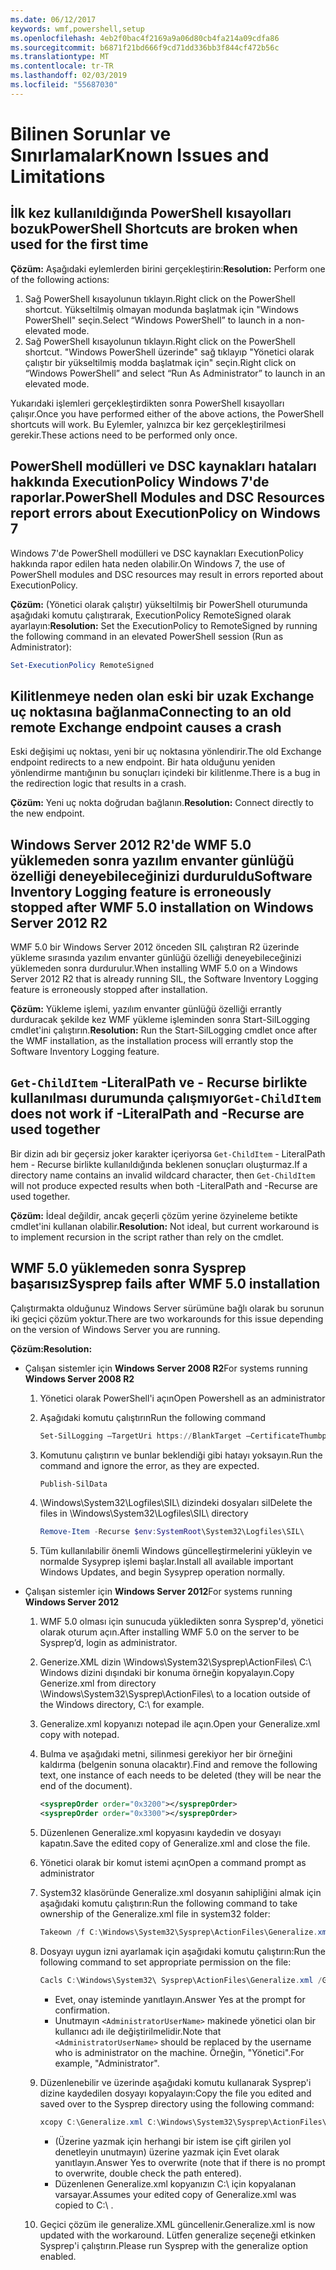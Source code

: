 ```yaml
---
ms.date: 06/12/2017
keywords: wmf,powershell,setup
ms.openlocfilehash: 4eb2f0bac4f2169a9a06d80cb4fa214a09cdfa86
ms.sourcegitcommit: b6871f21bd666f9cd71dd336bb3f844cf472b56c
ms.translationtype: MT
ms.contentlocale: tr-TR
ms.lasthandoff: 02/03/2019
ms.locfileid: "55687030"
---
```

# <a name="known-issues-and-limitations"></a><span data-ttu-id="81d91-102">Bilinen Sorunlar ve Sınırlamalar</span><span class="sxs-lookup"><span data-stu-id="81d91-102">Known Issues and Limitations</span></span>

## <a name="powershell-shortcuts-are-broken-when-used-for-the-first-time"></a><span data-ttu-id="81d91-103">İlk kez kullanıldığında PowerShell kısayolları bozuk</span><span class="sxs-lookup"><span data-stu-id="81d91-103">PowerShell Shortcuts are broken when used for the first time</span></span>

<span data-ttu-id="81d91-104">**Çözüm:** Aşağıdaki eylemlerden birini gerçekleştirin:</span><span class="sxs-lookup"><span data-stu-id="81d91-104">**Resolution:** Perform one of the following actions:</span></span>

1. <span data-ttu-id="81d91-105">Sağ PowerShell kısayolunun tıklayın.</span><span class="sxs-lookup"><span data-stu-id="81d91-105">Right click on the PowerShell shortcut.</span></span> <span data-ttu-id="81d91-106">Yükseltilmiş olmayan modunda başlatmak için "Windows PowerShell" seçin.</span><span class="sxs-lookup"><span data-stu-id="81d91-106">Select “Windows PowerShell” to launch in a non-elevated mode.</span></span>
2. <span data-ttu-id="81d91-107">Sağ PowerShell kısayolunun tıklayın.</span><span class="sxs-lookup"><span data-stu-id="81d91-107">Right click on the PowerShell shortcut.</span></span> <span data-ttu-id="81d91-108">"Windows PowerShell üzerinde" sağ tıklayıp "Yönetici olarak çalıştır bir yükseltilmiş modda başlatmak için" seçin.</span><span class="sxs-lookup"><span data-stu-id="81d91-108">Right click on “Windows PowerShell” and select “Run As Administrator” to launch in an elevated mode.</span></span>

<span data-ttu-id="81d91-109">Yukarıdaki işlemleri gerçekleştirdikten sonra PowerShell kısayolları çalışır.</span><span class="sxs-lookup"><span data-stu-id="81d91-109">Once you have performed either of the above actions, the PowerShell shortcuts will work.</span></span> <span data-ttu-id="81d91-110">Bu Eylemler, yalnızca bir kez gerçekleştirilmesi gerekir.</span><span class="sxs-lookup"><span data-stu-id="81d91-110">These actions need to be performed only once.</span></span>

## <a name="powershell-modules-and-dsc-resources-report-errors-about-executionpolicy-on-windows-7"></a><span data-ttu-id="81d91-111">PowerShell modülleri ve DSC kaynakları hataları hakkında ExecutionPolicy Windows 7'de raporlar.</span><span class="sxs-lookup"><span data-stu-id="81d91-111">PowerShell Modules and DSC Resources report errors about ExecutionPolicy on Windows 7</span></span>

<span data-ttu-id="81d91-112">Windows 7'de PowerShell modülleri ve DSC kaynakları ExecutionPolicy hakkında rapor edilen hata neden olabilir.</span><span class="sxs-lookup"><span data-stu-id="81d91-112">On Windows 7, the use of PowerShell modules and DSC resources may result in errors reported about ExecutionPolicy.</span></span>

<span data-ttu-id="81d91-113">**Çözüm:** (Yönetici olarak çalıştır) yükseltilmiş bir PowerShell oturumunda aşağıdaki komutu çalıştırarak, ExecutionPolicy RemoteSigned olarak ayarlayın:</span><span class="sxs-lookup"><span data-stu-id="81d91-113">**Resolution:** Set the ExecutionPolicy to RemoteSigned by running the following command in an elevated PowerShell session (Run as Administrator):</span></span>

```powershell
Set-ExecutionPolicy RemoteSigned
```

## <a name="connecting-to-an-old-remote-exchange-endpoint-causes-a-crash"></a><span data-ttu-id="81d91-114">Kilitlenmeye neden olan eski bir uzak Exchange uç noktasına bağlanma</span><span class="sxs-lookup"><span data-stu-id="81d91-114">Connecting to an old remote Exchange endpoint causes a crash</span></span>

<span data-ttu-id="81d91-115">Eski değişimi uç noktası, yeni bir uç noktasına yönlendirir.</span><span class="sxs-lookup"><span data-stu-id="81d91-115">The old Exchange endpoint redirects to a new endpoint.</span></span> <span data-ttu-id="81d91-116">Bir hata olduğunu yeniden yönlendirme mantığının bu sonuçları içindeki bir kilitlenme.</span><span class="sxs-lookup"><span data-stu-id="81d91-116">There is a bug in the redirection logic that results in a crash.</span></span>

<span data-ttu-id="81d91-117">**Çözüm:** Yeni uç nokta doğrudan bağlanın.</span><span class="sxs-lookup"><span data-stu-id="81d91-117">**Resolution:** Connect directly to the new endpoint.</span></span>

## <a name="software-inventory-logging-feature-is-erroneously-stopped-after-wmf-50-installation-on-windows-server-2012-r2"></a><span data-ttu-id="81d91-118">Windows Server 2012 R2'de WMF 5.0 yüklemeden sonra yazılım envanter günlüğü özelliği deneyebileceğinizi durduruldu</span><span class="sxs-lookup"><span data-stu-id="81d91-118">Software Inventory Logging feature is erroneously stopped after WMF 5.0 installation on Windows Server 2012 R2</span></span>

<span data-ttu-id="81d91-119">WMF 5.0 bir Windows Server 2012 önceden SIL çalıştıran R2 üzerinde yükleme sırasında yazılım envanter günlüğü özelliği deneyebileceğinizi yüklemeden sonra durdurulur.</span><span class="sxs-lookup"><span data-stu-id="81d91-119">When installing WMF 5.0 on a Windows Server 2012 R2 that is already running SIL, the Software Inventory Logging feature is erroneously stopped after installation.</span></span>

<span data-ttu-id="81d91-120">**Çözüm:** Yükleme işlemi, yazılım envanter günlüğü özelliği errantly durduracak şekilde kez WMF yükleme işleminden sonra Start-SilLogging cmdlet'ini çalıştırın.</span><span class="sxs-lookup"><span data-stu-id="81d91-120">**Resolution:** Run the Start-SilLogging cmdlet once after the WMF installation, as the installation process will errantly stop the Software Inventory Logging feature.</span></span>

## <a name="get-childitem-does-not-work-if--literalpath-and--recurse-are-used-together"></a><span data-ttu-id="81d91-121">`Get-ChildItem` -LiteralPath ve - Recurse birlikte kullanılması durumunda çalışmıyor</span><span class="sxs-lookup"><span data-stu-id="81d91-121">`Get-ChildItem` does not work if -LiteralPath and -Recurse are used together</span></span>

<span data-ttu-id="81d91-122">Bir dizin adı bir geçersiz joker karakter içeriyorsa `Get-ChildItem` - LiteralPath hem - Recurse birlikte kullanıldığında beklenen sonuçları oluşturmaz.</span><span class="sxs-lookup"><span data-stu-id="81d91-122">If a directory name contains an invalid wildcard character, then `Get-ChildItem` will not produce expected results when both -LiteralPath and -Recurse are used together.</span></span>

<span data-ttu-id="81d91-123">**Çözüm:** İdeal değildir, ancak geçerli çözüm yerine özyineleme betikte cmdlet'ini kullanan olabilir.</span><span class="sxs-lookup"><span data-stu-id="81d91-123">**Resolution:** Not ideal, but current workaround is to implement recursion in the script rather than rely on the cmdlet.</span></span>

## <a name="sysprep-fails-after-wmf-50-installation"></a><span data-ttu-id="81d91-124">WMF 5.0 yüklemeden sonra Sysprep başarısız</span><span class="sxs-lookup"><span data-stu-id="81d91-124">Sysprep fails after WMF 5.0 installation</span></span>

<span data-ttu-id="81d91-125">Çalıştırmakta olduğunuz Windows Server sürümüne bağlı olarak bu sorunun iki geçici çözüm yoktur.</span><span class="sxs-lookup"><span data-stu-id="81d91-125">There are two workarounds for this issue depending on the version of Windows Server you are running.</span></span>

<span data-ttu-id="81d91-126">**Çözüm:**</span><span class="sxs-lookup"><span data-stu-id="81d91-126">**Resolution:**</span></span>

- <span data-ttu-id="81d91-127">Çalışan sistemler için **Windows Server 2008 R2**</span><span class="sxs-lookup"><span data-stu-id="81d91-127">For systems running **Windows Server 2008 R2**</span></span>
  1. <span data-ttu-id="81d91-128">Yönetici olarak PowerShell'i açın</span><span class="sxs-lookup"><span data-stu-id="81d91-128">Open Powershell as an administrator</span></span>
  2. <span data-ttu-id="81d91-129">Aşağıdaki komutu çalıştırın</span><span class="sxs-lookup"><span data-stu-id="81d91-129">Run the following command</span></span>

     ```powershell
     Set-SilLogging –TargetUri https://BlankTarget –CertificateThumbprint 0123456789
     ```

  3. <span data-ttu-id="81d91-130">Komutunu çalıştırın ve bunlar beklendiği gibi hatayı yoksayın.</span><span class="sxs-lookup"><span data-stu-id="81d91-130">Run the command and ignore the error, as they are expected.</span></span>

     ```powershell
     Publish-SilData
     ```

  4. <span data-ttu-id="81d91-131">\Windows\System32\Logfiles\SIL\ dizindeki dosyaları sil</span><span class="sxs-lookup"><span data-stu-id="81d91-131">Delete the files in  \Windows\System32\Logfiles\SIL\ directory</span></span>

     ```powershell
     Remove-Item -Recurse $env:SystemRoot\System32\Logfiles\SIL\
     ```

  5. <span data-ttu-id="81d91-132">Tüm kullanılabilir önemli Windows güncelleştirmelerini yükleyin ve normalde Sysyprep işlemi başlar.</span><span class="sxs-lookup"><span data-stu-id="81d91-132">Install all available important Windows Updates, and begin Sysyprep operation normally.</span></span>

- <span data-ttu-id="81d91-133">Çalışan sistemler için **Windows Server 2012**</span><span class="sxs-lookup"><span data-stu-id="81d91-133">For systems running **Windows Server 2012**</span></span>
  1. <span data-ttu-id="81d91-134">WMF 5.0 olması için sunucuda yükledikten sonra Sysprep'd, yönetici olarak oturum açın.</span><span class="sxs-lookup"><span data-stu-id="81d91-134">After installing WMF 5.0 on the server to be Sysprep’d, login as administrator.</span></span>
  2. <span data-ttu-id="81d91-135">Generize.XML dizin \Windows\System32\Sysprep\ActionFiles\ C:\ Windows dizini dışındaki bir konuma örneğin kopyalayın.</span><span class="sxs-lookup"><span data-stu-id="81d91-135">Copy Generize.xml from directory \Windows\System32\Sysprep\ActionFiles\ to a location outside of the Windows directory, C:\ for example.</span></span>
  3. <span data-ttu-id="81d91-136">Generalize.xml kopyanızı notepad ile açın.</span><span class="sxs-lookup"><span data-stu-id="81d91-136">Open your Generalize.xml copy with notepad.</span></span>
  4. <span data-ttu-id="81d91-137">Bulma ve aşağıdaki metni, silinmesi gerekiyor her bir örneğini kaldırma (belgenin sonuna olacaktır).</span><span class="sxs-lookup"><span data-stu-id="81d91-137">Find and remove the following text, one instance of each needs to be deleted (they will be near the end of the document).</span></span>

     ```xml
     <sysprepOrder order="0x3200"></sysprepOrder>
     <sysprepOrder order="0x3300"></sysprepOrder>
     ```

  5. <span data-ttu-id="81d91-138">Düzenlenen Generalize.xml kopyasını kaydedin ve dosyayı kapatın.</span><span class="sxs-lookup"><span data-stu-id="81d91-138">Save the edited copy of Generalize.xml and close the file.</span></span>
  6. <span data-ttu-id="81d91-139">Yönetici olarak bir komut istemi açın</span><span class="sxs-lookup"><span data-stu-id="81d91-139">Open a command prompt as administrator</span></span>
  7. <span data-ttu-id="81d91-140">System32 klasöründe Generalize.xml dosyanın sahipliğini almak için aşağıdaki komutu çalıştırın:</span><span class="sxs-lookup"><span data-stu-id="81d91-140">Run the following command to take ownership of the Generalize.xml file in system32 folder:</span></span>

     ```powershell
     Takeown /f C:\Windows\System32\Sysprep\ActionFiles\Generalize.xml
     ```

  8. <span data-ttu-id="81d91-141">Dosyayı uygun izni ayarlamak için aşağıdaki komutu çalıştırın:</span><span class="sxs-lookup"><span data-stu-id="81d91-141">Run the following command to set appropriate permission on the file:</span></span>

     ```powershell
     Cacls C:\Windows\System32\ Sysprep\ActionFiles\Generalize.xml /G `<AdministratorUserName>`:F
     ```

     - <span data-ttu-id="81d91-142">Evet, onay isteminde yanıtlayın.</span><span class="sxs-lookup"><span data-stu-id="81d91-142">Answer Yes at the prompt for confirmation.</span></span>
     - <span data-ttu-id="81d91-143">Unutmayın `<AdministratorUserName>` makinede yönetici olan bir kullanıcı adı ile değiştirilmelidir.</span><span class="sxs-lookup"><span data-stu-id="81d91-143">Note that `<AdministratorUserName>` should be replaced by the username who is administrator on the machine.</span></span> <span data-ttu-id="81d91-144">Örneğin, "Yönetici".</span><span class="sxs-lookup"><span data-stu-id="81d91-144">For example, "Administrator".</span></span>

  9. <span data-ttu-id="81d91-145">Düzenlenebilir ve üzerinde aşağıdaki komutu kullanarak Sysprep'i dizine kaydedilen dosyayı kopyalayın:</span><span class="sxs-lookup"><span data-stu-id="81d91-145">Copy the file you edited and saved over to the Sysprep directory using the following command:</span></span>

     ```powershell
     xcopy C:\Generalize.xml C:\Windows\System32\Sysprep\ActionFiles\Generalize.xml
     ```

     - <span data-ttu-id="81d91-146">(Üzerine yazmak için herhangi bir istem ise çift girilen yol denetleyin unutmayın) üzerine yazmak için Evet olarak yanıtlayın.</span><span class="sxs-lookup"><span data-stu-id="81d91-146">Answer Yes to overwrite (note that if there is no prompt to overwrite, double check the path entered).</span></span>
     - <span data-ttu-id="81d91-147">Düzenlenen Generalize.xml kopyanızın C:\ için kopyalanan varsayar.</span><span class="sxs-lookup"><span data-stu-id="81d91-147">Assumes your edited copy of Generalize.xml was copied to C:\ .</span></span>

  10. <span data-ttu-id="81d91-148">Geçici çözüm ile generalize.XML güncellenir.</span><span class="sxs-lookup"><span data-stu-id="81d91-148">Generalize.xml is now updated with the workaround.</span></span> <span data-ttu-id="81d91-149">Lütfen generalize seçeneği etkinken Sysprep'i çalıştırın.</span><span class="sxs-lookup"><span data-stu-id="81d91-149">Please run Sysprep with the generalize option enabled.</span></span>